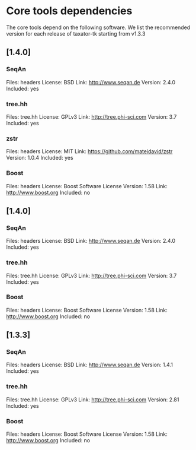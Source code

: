 # Core tools dependencies

The core tools depend on the following software. We list the recommended version for each release of taxator-tk starting from v1.3.3

## [1.4.0]

### SeqAn
Files: headers
License: BSD
Link: http://www.seqan.de
Version: 2.4.0
Included: yes

### tree.hh
Files: tree.hh
License: GPLv3
Link: http://tree.phi-sci.com
Version: 3.7
Included: yes

### zstr
Files: headers
License: MIT
Link: https://github.com/mateidavid/zstr
Version: 1.0.4
Included: yes

### Boost
Files: headers
License: Boost Software License
Version: 1.58
Link: http://www.boost.org
Included: no

## [1.4.0]

### SeqAn
Files: headers
License: BSD
Link: http://www.seqan.de
Version: 2.4.0
Included: yes

### tree.hh
Files: tree.hh
License: GPLv3
Link: http://tree.phi-sci.com
Version: 3.7
Included: yes

### Boost
Files: headers
License: Boost Software License
Version: 1.58
Link: http://www.boost.org
Included: no

## [1.3.3]

### SeqAn
Files: headers
License: BSD
Link: http://www.seqan.de
Version: 1.4.1
Included: yes

### tree.hh
Files: tree.hh
License: GPLv3
Link: http://tree.phi-sci.com
Version: 2.81
Included: yes

### Boost
Files: headers
License: Boost Software License
Version: 1.58
Link: http://www.boost.org
Included: no
